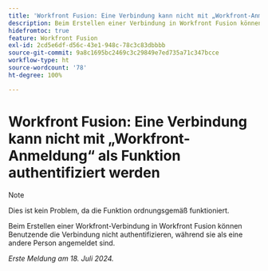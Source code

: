```yaml
---
title: 'Workfront Fusion: Eine Verbindung kann nicht mit „Workfront-Anmeldung“ als Funktion authentifiziert werden'
description: Beim Erstellen einer Verbindung in Workfront Fusion können Benutzende die Verbindung nicht authentifizieren, während sie als eine andere Person angemeldet sind.
hidefromtoc: true
feature: Workfront Fusion
exl-id: 2cd5e6df-d56c-43e1-948c-78c3c83dbbbb
source-git-commit: 9a8c1695bc2469c3c29849e7ed735a71c347bcce
workflow-type: ht
source-wordcount: '78'
ht-degree: 100%

---
```


# Workfront Fusion: Eine Verbindung kann nicht mit „Workfront-Anmeldung“ als Funktion authentifiziert werden

>[!NOTE]
>
>Dies ist kein Problem, da die Funktion ordnungsgemäß funktioniert.

Beim Erstellen einer Workfront-Verbindung in Workfront Fusion können Benutzende die Verbindung nicht authentifizieren, während sie als eine andere Person angemeldet sind.

_Erste Meldung am 18. Juli 2024._
